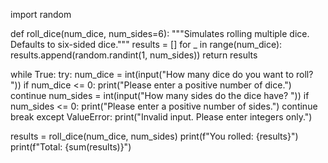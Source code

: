 import random

def roll_dice(num_dice, num_sides=6):
    """Simulates rolling multiple dice. Defaults to six-sided dice."""
    results = []
    for _ in range(num_dice):
        results.append(random.randint(1, num_sides))
    return results

while True:
    try:
        num_dice = int(input("How many dice do you want to roll? "))
        if num_dice <= 0:
            print("Please enter a positive number of dice.")
            continue
        num_sides = int(input("How many sides do the dice have? "))
        if num_sides <= 0:
            print("Please enter a positive number of sides.")
            continue
        break
    except ValueError:
        print("Invalid input. Please enter integers only.")

results = roll_dice(num_dice, num_sides)
print(f"You rolled: {results}")
print(f"Total: {sum(results)}")

